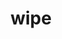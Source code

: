 ---
category: 4-letters
denotation: null
name: wipe
reference_link: https://www.etymonline.com/word/wipe
root_language: null
root_name: null
title: wipe
type: free
word_sums:
- respelling: wipe
  sum: 'Wipe + '
---